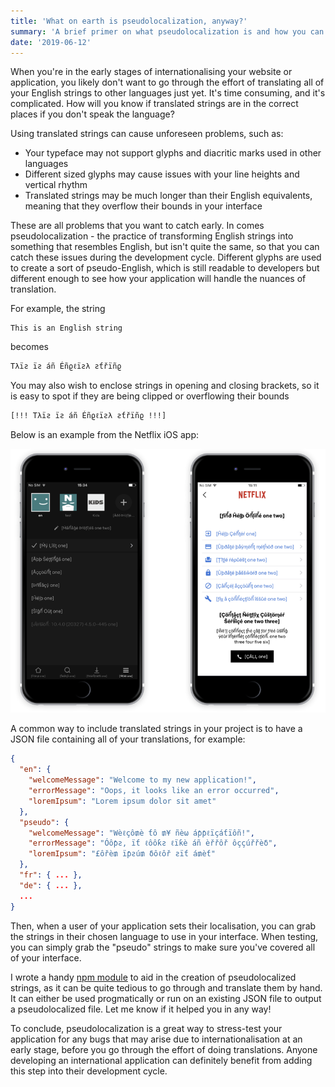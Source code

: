 ```yaml
---
title: 'What on earth is pseudolocalization, anyway?'
summary: 'A brief primer on what pseudolocalization is and how you can use it in your own project.'
date: '2019-06-12'
---
```


When you're in the early stages of internationalising your website or application, you likely don't want to go through the effort of translating all of your English strings to other languages just yet. It's time consuming, and it's complicated. How will you know if translated strings are in the correct places if you don't speak the language?

Using translated strings can cause unforeseen problems, such as:

- Your typeface may not support glyphs and diacritic marks used in other languages
- Different sized glyphs may cause issues with your line heights and vertical rhythm
- Translated strings may be much longer than their English equivalents, meaning that they overflow their bounds in your interface

These are all problems that you want to catch early. In comes pseudolocalization - the practice of transforming English strings into something that resembles English, but isn't quite the same, so that you can catch these issues during the development cycle. Different glyphs are used to create a sort of pseudo-English, which is still readable to developers but different enough to see how your application will handle the nuances of translation.

For example, the string

```
This is an English string
```

becomes

```
Tλïƨ ïƨ áñ Éñϱℓïƨλ ƨƭřïñϱ
```

You may also wish to enclose strings in opening and closing brackets, so it is easy to spot if they are being clipped or overflowing their bounds

```
[!!! Tλïƨ ïƨ áñ Éñϱℓïƨλ ƨƭřïñϱ !!!]
```

Below is an example from the Netflix iOS app:

![Netflix iOS app](./netflix.png)

A common way to include translated strings in your project is to have a JSON file containing all of your translations, for example:

```json
{
  "en": {
    "welcomeMessage": "Welcome to my new application!",
    "errorMessage": "Oops, it looks like an error occurred",
    "loremIpsum": "Lorem ipsum dolor sit amet"
  },
  "pseudo": {
    "welcomeMessage": "Wèℓçô₥è ƭô ₥¥ ñèω áƥƥℓïçáƭïôñ!",
    "errorMessage": "Óôƥƨ, ïƭ ℓôôƙƨ ℓïƙè áñ èřřôř ôççúřřèδ",
    "loremIpsum": "£ôřè₥ ïƥƨú₥ δôℓôř ƨïƭ á₥èƭ"
  },
  "fr": { ... },
  "de": { ... },
  ...
}
```

Then, when a user of your application sets their localisation, you can grab the strings in their chosen language to use in your interface. When testing, you can simply grab the "pseudo" strings to make sure you've covered all of your interface.

I wrote a handy [npm module](https://www.npmjs.com/package/pseudolocalize) to aid in the creation of pseudolocalized strings, as it can be quite tedious to go through and translate them by hand. It can either be used progmatically or run on an existing JSON file to output a pseudolocalized file. Let me know if it helped you in any way!

To conclude, pseudolocalization is a great way to stress-test your application for any bugs that may arise due to internationalisation at an early stage, before you go through the effort of doing translations. Anyone developing an international application can definitely benefit from adding this step into their development cycle.
